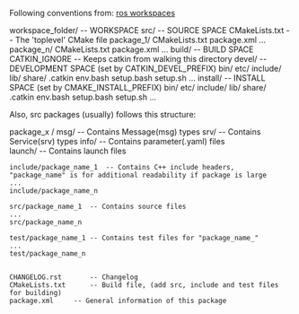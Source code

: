 Following conventions from: [ros workspaces](http://wiki.ros.org/catkin/workspaces)

workspace_folder/         -- WORKSPACE
  src/                    -- SOURCE SPACE
    CMakeLists.txt        -- The 'toplevel' CMake file
    package_1/
      CMakeLists.txt
      package.xml
      ...
    package_n/
      CMakeLists.txt
      package.xml
      ...
  build/                  -- BUILD SPACE
    CATKIN_IGNORE         -- Keeps catkin from walking this directory
  devel/                  -- DEVELOPMENT SPACE (set by CATKIN_DEVEL_PREFIX)
    bin/
    etc/
    include/
    lib/
    share/
    .catkin
    env.bash
    setup.bash
    setup.sh
    ...
  install/                -- INSTALL SPACE (set by CMAKE_INSTALL_PREFIX)
    bin/
    etc/
    include/
    lib/
    share/
    .catkin 
    env.bash
    setup.bash
    setup.sh
    ...




Also, src packages (usually) follows this structure:

package_x /
	msg/			-- Contains Message(msg) types
	srv/			-- Contains Service(srv) types
	info/			-- Contains parameter(.yaml) files	
	launch/			-- Contains launch files

	include/package_name_1	-- Contains C++ include headers, "package_name" is for additional readability if package is large	
	...
	include/package_name_n	

	src/package_name_1	-- Contains source files
	...
	src/package_name_n	

	test/package_name_1	-- Contains test files for "package_name_"	
	...
	test/package_name_n


	CHANGELOG.rst		-- Changelog
	CMakeLists.txt		-- Build file, (add src, include and test files for building)
	package.xml		-- General information of this package











